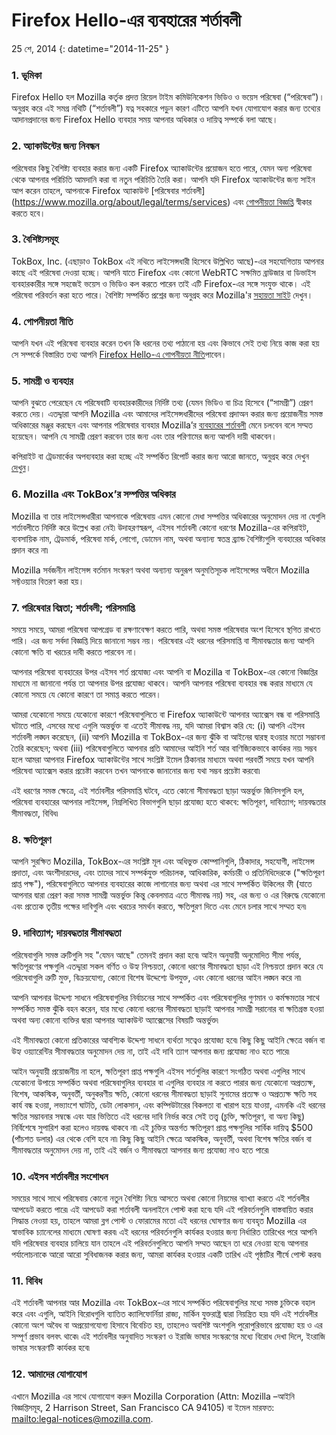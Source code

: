 # Firefox Hello-এর ব্যবহারের শর্তাবলী

25 শে, 2014
{: datetime="2014-11-25" }

### 1. ভূমিকা 

Firefox Hello হল Mozilla কর্তৃক প্রদত্ত রিয়েল টাইম কমিউনিকেশন ভিডিও ও ভয়েস পরিষেবা (“পরিষেবা”)।  অনুগ্রহ করে এই সমগ্র নথিটি (“শর্তাবলী”) যত্ন সহকারে পড়ুন কারণ এটিতে আপনি যখন যোগাযোগ করার জন্য তথ্যের আদানপ্রদানের জন্য Firefox Hello ব্যবহার সময় আপনার অধিকার ও দায়িত্ব সম্পর্কে বলা আছে।

### 2. অ্যাকাউন্টের জন্য নিবন্ধন

পরিষেবার কিছু বৈশিষ্ট্য ব্যবহার করার জন্য একটি Firefox অ্যাকাউন্টের প্রয়োজন হতে পারে, যেমন অন্য পরিষেবা থেকে আপনার পরিচিতি আমদানি করা বা নতুন পরিচিতি তৈরি করা।  আপনি যদি Firefox অ্যাকাউন্টের জন্য সাইন আপ করেন তাহলে, আপনাকে Firefox অ্যাকাউন্ট [পরিষেবার শর্তাবলী] (https://www.mozilla.org/about/legal/terms/services) এবং [গোপনীয়তা বিজ্ঞপ্তি](https://www.mozilla.org/privacy/firefox-cloud) স্বীকার করতে হবে।

### 3. বৈশিষ্ট্যসমূহ

TokBox, Inc. (এছাড়াও TokBox এই নথিতে লাইসেন্সধারী হিসেবে উল্লিখিত আছে)-এর সহযোগিতায় আপনার কাছে এই পরিষেবা দেওয়া হচ্ছে।  আপনি যাতে Firefox এবং কোনো WebRTC সক্ষমিত ব্রাউজার বা ডিভাইস ব্যবহারকারীর সঙ্গে সহজেই ভয়েস ও ভিডিও কল করতে পারেন  তাই এটি Firefox-এর সঙ্গে সংযুক্ত থাকে।  এই পরিষেবা পরিবর্তন করা হতে পারে।  বৈশিষ্ট্য সম্পর্কিত প্রশ্নের জন্য অনুগ্রহ করে Mozilla'র [সহায়তা সাইট](https://support.mozilla.org/products/firefox) দেখুন। 

### 4. গোপনীয়তা নীতি

আপনি যখন এই পরিষেবা ব্যবহার করেন তখন কি ধরনের তথ্য পাঠানো হয় এবং কিভাবে সেই তথ্য নিয়ে কাজ করা হয় সে সম্পর্কে বিস্তারিত তথ্য আপনি [Firefox Hello-এ  গোপনীয়তা নীতি](https://www.mozilla.org/privacy/)পাবেন।

### 5. সামগ্রী ও ব্যবহার 

আপনি বুঝতে পেরেছেন যে পরিষেবাটি ব্যবহারকারীদের নির্দিষ্ট তথ্য (যেমন ভিডিও বা চিত্র হিসেবে (“সামগ্রী”) প্রেরণ করতে দেয়।  এতদ্দ্বারা আপনি Mozilla এবং আমাদের লাইসেন্সধারীদের পরিষেবা প্রদাঅন করার জন্য প্রয়োজনীয় সমস্ত অধিকারের মঞ্জুর করছেন এবং আপনার পরিষেবার ব্যবহার Mozilla’র [ব্যবহারের শর্তাবলী](https://www.mozilla.org/about/legal/acceptable-use) মেনে চলবেন বলে সম্মত হয়েছেন। আপনি যে সামগ্রী প্রেরণ করবেন তার জন্য এবং তার পরিণামের জন্য আপনি দায়ী থাকবেন। 

কপিরাইট বা ট্রেডমার্কের অপব্যবহার করা হচ্ছে এই সম্পর্কিত রিপোর্ট করার জন্য আরো জানতে, অনুগ্রহ করে দেখুন [দেখুন](https://www.mozilla.org/about/legal/report-abuse/)।

### 6. Mozilla এবং TokBox’র সম্পত্তির অধিকার

Mozilla বা তার লাইসেন্সধারীরা আপনাকে পরিষেবায় এমন কোনো মেধা সম্পত্তির অধিকারের অনুমোদন দেয় না যেগুলি শর্তাবলীতে নির্দিষ্ট করে উল্লেখ করা নেই৷  উদাহরণস্বরূপ, এইসব শর্তাবলী কোনো ধরণের Mozilla-এর কপিরাইট, ব্যবসায়িক নাম, ট্রেডমার্ক, পরিষেবা মার্ক, লোগো, ডোমেন নাম, অথবা অন্যান্য স্বতন্ত্র ব্র্যান্ড বৈশিষ্ট্যগুলি ব্যবহারের অধিকার প্রদান করে না৷  

Mozilla সর্বজনীন লাইসেন্স বর্তমান সংস্করণ অথবা অন্যান্য অনুরূপ অনুমতিসূচক লাইসেন্সের অধীনে Mozilla সফ্টওয়্যার বিতরণ করা হয়।

### 7. পরিষেবার বিঘ্নতা; শর্তাবলী; পরিসমাপ্তি

সময়ে সময়ে, আমরা পরিষেবা আপগ্রেড বা রক্ষণাবেক্ষণ করতে পারি, অথবা সমস্ত পরিষেবার অংশ হিসেবে স্থগিত রাখতে পারি। এর জন্য সর্বদা বিজ্ঞপ্তি দিয়ে জানানো সম্ভব নয়। পরিষেবার এই ধরনের পরিসমাপ্তি বা সীমাবদ্ধতার জন্য আপনি কোনো ক্ষতি বা খরচের দাবী করতে পারবেন না।

আপনার পরিষেবা ব্যবহারের উপর এইসব শর্ত প্রযোজ্য এবং আপনি বা Mozilla বা TokBox-এর কোনো বিজ্ঞপ্তির মাধ্যমে না জানানো পর্যন্ত তা আপনার উপর প্রযোজ্য থাকবে। আপনি আপনার পরিষেবা ব্যবহার বন্ধ করার মাধ্যমে যে কোনো সময়ে যে কোনো কারণে তা সমাপ্ত করতে পারেন।

আমরা যেকোনো সময়ে যেকোনো কারণে পরিষেবাগুলিতে বা Firefox অ্যাকাউন্টে আপনার অ্যাক্সেস বন্ধ বা পরিসমাপ্তি ঘটাতে পারি, এসবের মধ্যে এগুলি অন্তর্ভুক্ত বা এতেই সীমাবদ্ধ নয়, যদি আমরা বিশ্বাস করি যে: (i) আপনি এইসব শর্তাবলী লঙ্ঘন করেছেন, (ii) আপনি Mozilla বা TokBox-এর জন্য ঝুঁকি বা আইনের দ্বারস্থ হওয়ার মতো সম্ভাবনা তৈরি করেছেন; অথবা (iii) পরিষেবাগুলিতে আপনার প্রতি আমাদের আইনি শর্ত আর বাণিজ্যিকভাবে কার্যকর নয়৷ সম্ভব হলে আমরা আপনার Firefox অ্যাকাউন্টের সাথে সংশ্লিষ্ট ইমেল ঠিকানার মাধ্যমে অথবা পরবর্তী সময়ে যখন আপনি পরিষেবা অ্যাক্সেস করার প্রচেষ্টা করবেন তখন আপনাকে জানানোর জন্য যথা সম্ভব প্রচেষ্টা করবো৷

এই ধরণের সমস্ত ক্ষেত্রে, এই শর্তাবলীর পরিসমাপ্তি ঘটবে, এতে কোনো সীমাবদ্ধতা ছাড়া অন্তর্ভুক্ত জিনিসগুলি হল, পরিষেবা ব্যবহারের আপনার লাইসেন্স, নিম্নলিখিত বিভাগগুলি ছাড়া প্রযোজ্য হতে থাকবে: ক্ষতিপূরণ, দাবিত্যাগ; দায়বদ্ধতার সীমাবদ্ধতা, বিবিধ৷

### 8. ক্ষতিপূরণ

আপনি সুরক্ষিত Mozilla, TokBox-এর সংশ্লিষ্ট মূল এবং অধিভুক্ত কোম্পানিগুলি, ঠিকাদার, সহযোগী, লাইসেন্স প্রদাতা, এবং অংশীদারদের, এবং তাদের সাথে সম্পর্কযুক্ত পরিচালক, আধিকারিক, কর্মচারী ও প্রতিনিধিদেরকে ("ক্ষতিপূরণ প্রাপ্ত পক্ষ"), পরিষেবাগুলিতে আপনার ব্যবহারের কাজে লাগানোর জন্য অথবা এর সাথে সম্পর্কিত উকিলের ফী (যাতে আপনার দ্বারা প্রেরণ করা সমস্ত সামগ্রী অন্তর্ভুক্ত কিন্তু কেবলমাত্র এতে সীমাবদ্ধ নয়) সহ, এর জন্য ও এর বিরুদ্ধে যেকোনো এবং প্রত্যেক তৃতীয় পক্ষের দাবিগুলি এবং খরচের সমর্থন করতে, ক্ষতিপুরণ দিতে এবং মেনে চলার সাথে সম্মত হন৷

### 9. দাবিত্যাগ; দায়বদ্ধতার সীমাবদ্ধতা

পরিষেবাগুলি সমস্ত ত্রুটিগুলি সহ "যেমন আছে" তেমনই প্রদান করা হবে৷ আইন অনুযায়ী অনুমোদিত সীমা পর্যন্ত, ক্ষতিপূরণের পক্ষগুলি এতদ্দ্বারা সকল বর্ণিত ও উহ্য নিশ্চয়তা, কোনো ধরণের সীমাবদ্ধতা ছাড়া এই নিশ্চয়তা প্রদান করে যে পরিষেবাগুলি ত্রুটি মুক্ত, বিক্রয়যোগ্য, কোনো বিশেষ উদ্দেশ্যে উপযুক্ত, এবং কোনো ধরনের আইন লঙ্ঘন করে না৷

আপনি আপনার উদ্দেশ্য সাধনে পরিষেবাগুলির নির্বাচনের সাথে সম্পর্কিত এবং পরিষেবাগুলির গুণমান ও কর্মক্ষমতার সাথে সম্পর্কিত সমস্ত ঝুঁকি বহন করেন, যার মধ্যে কোনো ধরনের সীমাবদ্ধতা ছাড়াই আপনার সামগ্রী সরানোর বা ক্ষতিগ্রস্ত হওয়া অথবা অন্য কোনো ব্যক্তির দ্বারা আপনার অ্যাকাউন্ট অ্যাক্সেসের বিষয়টি অন্তর্ভুক্ত৷

এই সীমাবদ্ধতা কোনো প্রতিকারের আবশ্যিক উদ্দেশ্য সাধনে ব্যর্থতা সত্বেও প্রযোজ্য হবে৷ কিছু কিছু আইনি ক্ষেত্রে বর্জন বা উহ্য ওয়্যারেন্টির সীমাবদ্ধতার অনুমোদন দেয় না, তাই এই দাবি ত্যাগ আপনার জন্য প্রযোজ্য নাও হতে পারে৷

আইন অনুযায়ী প্রয়োজনীয় না হলে, ক্ষতিপূরণ প্রাপ্ত পক্ষগুলি এইসব শর্তগুলির কারণে সংগঠিত অথবা এগুলির সাথে যেকোনো উপায়ে সম্পর্কিত অথবা পরিষেবাগুলির ব্যবহার বা এগুলির ব্যবহার না করতে পারার জন্য যেকোনো অপ্রত্যক্ষ, বিশেষ, আকস্মিক, অনুবর্তী, অনুকরণীয় ক্ষতি, কোনো ধরনের সীমাবদ্ধতা ছাড়াই সুনামের প্রত্যক্ষ ও অপ্রত্যক্ষ ক্ষতি সহ কার্য বন্ধ হওয়া, লভ্যাংশে ঘাটতি, ডেটা লোকসান, এবং কম্পিউটারের বিকলতা বা খারাপ হয়ে যাওয়া, এমনকি এই ধরনের ক্ষতির সম্ভাবনার সম্বন্ধে এবং যার ভিত্তিতে এই ধরনের দাবি নির্ভর করে সেই তত্ত্ব (চুক্তি, ক্ষতিপূরণ, বা অন্য কিছু) নির্বিশেষে সুপারিশ করা হলেও দায়বদ্ধ থাকবে না৷ এই চুক্তির অন্তর্গত ক্ষতিপূরণ প্রাপ্ত পক্ষগুলির সার্বিক দায়িত্ব $500 (পাঁচশত ডলার) এর থেকে বেশি হবে না৷ কিছু কিছু আইনি ক্ষেত্রে আকস্মিক, অনুবর্তী, অথবা বিশেষ ক্ষতির  বর্জন বা সীমাবদ্ধতার অনুমোদন দেয় না, তাই এই বর্জন ও সীমাবদ্ধতা আপনার জন্য প্রযোজ্য নাও হতে পারে৷

### 10. এইসব শর্তাবলীর সংশোধন

সময়ের সাথে সাথে পরিষেবায় কোনো নতুন বৈশিষ্ট্য নিয়ে আসতে অথবা কোনো নিয়মের ব্যাখ্যা করতে এই শর্তবলীর আপডেট করতে পারে৷ এই আপডেট করা শর্তাবলী অনলাইনে পোস্ট করা হবে৷ যদি এই পরিবর্তনগুলি বাস্তবায়িত করার সিদ্ধান্ত নেওয়া হয়, তাহলে আমরা ব্লগ পোস্ট ও ফোরামের মতো এই ধরনের ঘোষণার জন্য ব্যবহৃত Mozilla এর স্বাভাবিক চ্যানেলের মাধ্যমে ঘোষণা করব৷ এই ধরনের পরিবর্তনগুলি কার্যকর হওয়ার জন্য নির্ধারিত তারিখের পরে আপনি যদি পরিষেবার ব্যবহার চালিয়ে যান তাহলে এই পরিবর্তনগুলিতে আপনি সম্মত আছেন তা ধরে নেওয়া হবে৷ আপনার পর্যালোচনাকে আরো আরো সুবিধাজনক করার জন্য, আমরা কার্যকর হওয়ার একটি তারিখ এই পৃষ্ঠাটির শীর্ষে পোস্ট করব৷ 

### 11. বিবিধ

এই শর্তাবলী আপনার আর Mozilla এবং TokBox-এর সাথে সম্পর্কিত পরিষেবাগুলির মধ্যে সমস্ত চুক্তিকে বহাল করে এবং এগুলি, আইনি বিরোধগুলি ব্যাতিত ক্যালিফোর্নিয়া রাজ্য, মার্কিন যুক্তরাষ্ট্র দ্বারা নিয়ন্ত্রিত হয়৷ যদি এই শর্তাবলীর কোনো অংশ অবৈধ বা অপ্রয়োগযোগ্য হিসাবে বিবেচিত হয়, তাহলেও অবশিষ্ট অংশগুলি পুরোপুরিভাবে প্রযোজ্য হয় ও এর সম্পূর্ণ প্রভাব বলবৎ থাকে৷ এই শর্তাবলীর অনুবাদিত সংস্করণ ও ইরাজি ভাষার সংস্করণের মধ্যে বিরোধ দেখা দিলে, ইংরাজি ভাষার সংস্করণটি কার্যকর হবে৷

### 12. আমাদের যোগাযোগ

এখানে Mozilla এর সাথে যোগাযোগ করুন Mozilla Corporation (Attn: Mozilla –আইনি বিজ্ঞপ্তিসমূহ, 2 Harrison Street, San Francisco CA 94105) বা ইমেল মারফত: <mailto:legal-notices@mozilla.com>.
